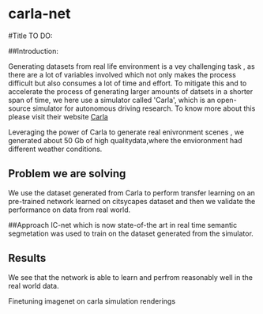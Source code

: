 # carla-net

#Title TO DO:

##Introduction:

Generating datasets from real life environment is a vey challenging task , as there are a lot of variables involved which not only makes the process difficult but also consumes a lot of time and effort. To mitigate this and to accelerate the process of generating larger amounts of datsets in a shorter span of time, we here use a simulator called 'Carla', which is an open-source simulator for autonomous driving research. To know more about this please visit their website [Carla](http://carla.org/)

Leveraging the power of Carla to generate real enivronment scenes , we generated about 50 Gb of high qualitydata,where the envioronment had different weather conditions.


## Problem we are solving
We use the dataset generated from Carla to perform transfer learning on an pre-trained network learned on citsycapes dataset and  then we validate the performance on data from real world. 

##Approach
IC-net which is now state-of-the art in real time semantic segmetation was used to train on the dataset generated from the simulator.


## Results
We see that the network is able to learn and perfrom reasonably well in the real world data.

Finetuning imagenet on carla simulation renderings
